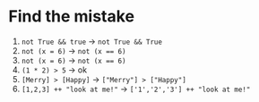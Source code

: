 # Find the mistake
1. `not True && true` → `not True && True`
2. `not (x = 6)` → `not (x == 6)`
3. `not (x = 6)` → `not (x == 6)`
4. `(1 * 2) > 5` → ok
5. `[Merry] > [Happy]` → `["Merry"] > ["Happy"]`
6. `[1,2,3] ++ "look at me!"` → `['1','2','3'] ++ "look at me!"`